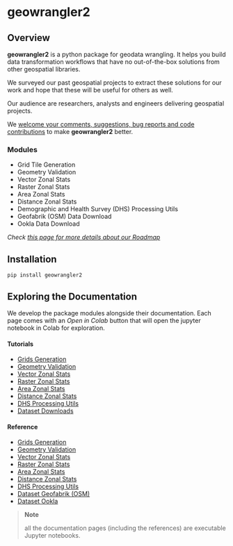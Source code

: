 # geowrangler2

<!-- WARNING: THIS FILE WAS AUTOGENERATED! DO NOT EDIT! -->

## Overview

**geowrangler2** is a python package for geodata wrangling. It helps you
build data transformation workflows that have no out-of-the-box
solutions from other geospatial libraries.

We surveyed our past geospatial projects to extract these solutions for
our work and hope that these will be useful for others as well.

Our audience are researchers, analysts and engineers delivering
geospatial projects.

We [welcome your comments, suggestions, bug reports and code
contributions](https://github.com/thinkingmachines/geowrangler2/discussions)
to make **geowrangler2** better.

### Modules

- Grid Tile Generation
- Geometry Validation
- Vector Zonal Stats
- Raster Zonal Stats
- Area Zonal Stats
- Distance Zonal Stats
- Demographic and Health Survey (DHS) Processing Utils
- Geofabrik (OSM) Data Download
- Ookla Data Download

*Check [this page for more details about our
Roadmap](https://github.com/orgs/thinkingmachines/projects/17)*

## Installation

    pip install geowrangler2

## Exploring the Documentation

We develop the package modules alongside their documentation. Each page
comes with an *Open in Colab* button that will open the jupyter notebook
in Colab for exploration.

#### Tutorials

- [Grids Generation](tutorial.grids.html)
- [Geometry Validation](tutorial.geometry_validation.html)
- [Vector Zonal Stats](tutorial.vector_zonal_stats.html)
- [Raster Zonal Stats](tutorial.raster_zonal_stats.html)
- [Area Zonal Stats](tutorial.area_zonal_stats.html)
- [Distance Zonal Stats](tutorial.distance_zonal_stats.html)
- [DHS Processing Utils](tutorial.dhs.html)
- [Dataset Downloads](tutorial.datasets.html)

#### Reference

- [Grids Generation](grids.html)
- [Geometry Validation](validation.html)
- [Vector Zonal Stats](vector_zonal_stats.html)
- [Raster Zonal Stats](raster_zonal_stats.html)
- [Area Zonal Stats](area_zonal_stats.html)
- [Distance Zonal Stats](distance_zonal_stats.html)
- [DHS Processing Utils](dhs.html)
- [Dataset Geofabrik (OSM)](datasets_geofabrik.html)
- [Dataset Ookla](datasets_ookla.html)

<div>

> **Note**
>
> all the documentation pages (including the references) are executable
> Jupyter notebooks.

</div>
